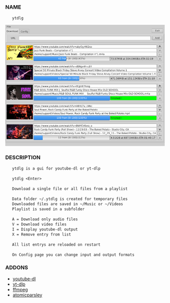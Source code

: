 ### NAME

       ytdlg

![Main Page](/res/ytdlg.png)


### DESCRIPTION

       ytdlg is a gui for youtube-dl or yt-dlp

       ytdlg <Enter>

       Download a single file or all files from a playlist

       Data folder ~/.ytdlg is created for temporary files
       Downloaded files are saved in ~/Music or ~/Videos
       Playlist is saved in a subfolder

       A = Download only audio files
       V = Download video files
       I = Display youtube-dl output
       X = Remove entry from list

       All list entrys are reloaded on restart

       On Config page you can change input and output formats

### ADDONS
-   [  youtube-dl][youtube-dl]
-   [  yt-dlp][yt-dlp]
-   [  ffmpeg][ffmpeg]
-   [  atomicparsley][atomicparsley]



[youtube-dl]: https://github.com/ytdl-org/youtube-dl

[yt-dlp]: https://github.com/yt-dlp/yt-dlp

[ffmpeg]: https://wiki.ubuntuusers.de/FFmpeg/

[atomicparsley]: https://howtoinstall.co/en/atomicparsley

